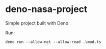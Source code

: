 # deno-nasa-project

Simple project built with Deno

Run: 

```
deno run --allow-net --allow-read .\mod.ts
```

